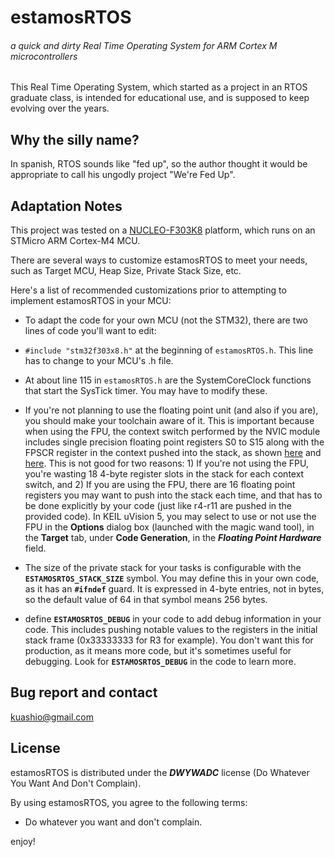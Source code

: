 # estamosRTOS
###### a quick and dirty Real Time Operating System for ARM Cortex M microcontrollers

This Real Time Operating System, which started as a project in an RTOS graduate class, is intended for educational use, and is supposed to keep evolving over the years.

## Why the silly name?
In spanish, RTOS sounds like "fed up", so the author thought it would be appropriate to call his ungodly project "We're Fed Up".

## Adaptation Notes
This project was tested on a [NUCLEO-F303K8](https://os.mbed.com/platforms/ST-Nucleo-F303K8/) platform, which runs on an STMicro ARM Cortex-M4 MCU.

There are several ways to customize estamosRTOS to meet your needs, such as Target MCU, Heap Size, Private Stack Size, etc.

Here's a list of recommended customizations prior to attempting to implement estamosRTOS in your MCU:


 - To adapt the code for your own MCU (not the STM32), there are two lines of code you'll want to edit: 
  - `#include "stm32f303x8.h"` at the beginning of `estamosRTOS.h`. This line has to change to your MCU's .h file.
  - At about line 115 in `estamosRTOS.h` are the SystemCoreClock functions that start the SysTick timer. You may have to modify these.


 - If you're not planning to use the floating point unit (and also if you are), you should make your toolchain aware of it. This is important because when using the FPU, the context switch performed by the NVIC module includes single precision floating point registers S0 to S15 along with the FPSCR register in the context pushed into the stack, as shown [here](http://infocenter.arm.com/help/index.jsp?topic=/com.arm.doc.dui0553a/Babefdjc.html) and  [here](http://infocenter.arm.com/help/index.jsp?topic=/com.arm.doc.dai0298a/BCGHEEFD.html). This is not good for two reasons: 1) If you're not using the FPU, you're wasting 18 4-byte register slots in the stack for each context switch, and 2) If you are using the FPU, there are 16 floating point registers you may want to push into the stack each time, and that has to be done explicitly by your code (just like r4-r11 are pushed in the provided code). In KEIL uVision 5, you may select to use or not use the FPU in the **Options** dialog box (launched with the magic wand tool), in the **Target** tab, under **Code Generation**, in the ***Floating Point Hardware*** field.

 - The size of the private stack for your tasks is configurable with the **`ESTAMOSRTOS_STACK_SIZE`** symbol. You may define this in your own code, as it has an **`#ifndef`** guard. It is expressed in 4-byte entries, not in bytes, so the default value of 64 in that symbol means 256 bytes.

 - define **`ESTAMOSRTOS_DEBUG`** in your code to add debug information in your code. This includes pushing notable values to the registers in the initial stack frame (0x33333333 for R3 for example). You don't want this for production, as it means more code, but it's sometimes useful for debugging. Look for **`ESTAMOSRTOS_DEBUG`** in the code to learn more. 


## Bug report and contact
kuashio@gmail.com

## License 
estamosRTOS is distributed under the ***DWYWADC*** license (Do Whatever You Want And Don't Complain).

By using estamosRTOS, you agree to the following terms:

- Do whatever you want and don't complain.

enjoy!
